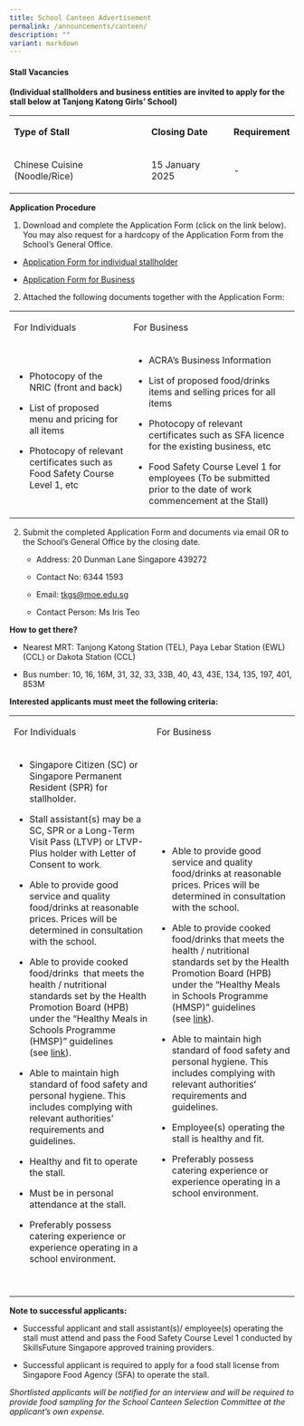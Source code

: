 ```yaml
---
title: School Canteen Advertisement
permalink: /announcements/canteen/
description: ""
variant: markdown
---
```

<h4><strong>Stall Vacancies</strong></h4>
<p><strong>(Individual stallholders and business entities are invited to apply for the stall below at Tanjong Katong Girls’ School)</strong>
</p>
<table style="minWidth: 75px">
<colgroup>
<col>
<col>
<col>
</colgroup>
<tbody>
<tr>
<td rowspan="1" colspan="1">
<p><strong>Type of Stall</strong>
</p>
</td>
<td rowspan="1" colspan="1">
<p><strong>Closing Date</strong>
</p>
</td>
<td rowspan="1" colspan="1">
<p><strong>Requirement</strong>
</p>
</td>
</tr>
<tr>
<td rowspan="1" colspan="1">
<p>Chinese Cuisine (Noodle/Rice)</p>
</td>
<td rowspan="1" colspan="1">
<p>15 January 2025</p>
</td>
<td rowspan="1" colspan="1">
<p>-</p>
</td>
</tr>
</tbody>
</table>
<p></p>
<p><strong>Application Procedure</strong>
</p>
<ol data-tight="true" class="tight">
<li>
<p>Download and complete the Application Form (click on the link below).
You may also request for a hardcopy of the Application Form from the School’s
General Office.</p>
</li>
</ol>
<ul data-tight="true" class="tight">
<li>
<p><a href="https://drive.google.com/file/d/1vbu0Qh4MVNsEJCFgjf2O1n1cm-wo4xiE/view?usp=drive_link" target="_blank" rel="noopener">Application Form for individual stallholder</a></p>
</li>
<li>
<p><a href="https://drive.google.com/file/d/1PEOGxMbexytteAmBle5RUhYVJphOBNy1/view?usp=drive_link" target="_blank" rel="noopener">Application Form for Business</a></p>
<p></p>
</li>
</ul>
<ol start="2" data-tight="true" class="tight">
<li>
<p>Attached the following documents together with the Application Form:</p>
</li>
</ol>
<table style="minWidth: 50px">
<colgroup>
<col>
<col>
</colgroup>
<tbody>
<tr>
<td rowspan="1" colspan="1">
<p>For Individuals</p>
</td>
<td rowspan="1" colspan="1">
<p>For Business</p>
</td>
</tr>
<tr>
<td rowspan="1" colspan="1">
<ul data-tight="true" class="tight">
<li>
<p>Photocopy of the NRIC (front and back)</p>
</li>
<li>
<p>List of proposed menu and pricing for all items</p>
</li>
<li>
<p>Photocopy of relevant certificates such as Food Safety Course Level 1,
etc</p>
</li>
</ul>
</td>
<td rowspan="1" colspan="1">
<ul data-tight="true" class="tight">
<li>
<p>ACRA’s Business Information</p>
</li>
<li>
<p>List of proposed food/drinks items and selling prices for all items</p>
</li>
<li>
<p>Photocopy of relevant certificates such as SFA licence for the existing
business, etc</p>
</li>
<li>
<p>Food Safety Course Level 1 for employees (To be submitted prior to the
date of work commencement at the Stall)</p>
</li>
</ul>
</td>
</tr>
</tbody>
</table>
<ol start="2" data-tight="true" class="tight">
<li>
<p>Submit the completed Application Form and documents via email OR to the
School’s General Office by the closing date.</p>
<p></p>
<ul data-tight="true" class="tight">
<li>
<p>Address: 20 Dunman Lane Singapore 439272</p>
</li>
<li>
<p>Contact No: 6344 1593</p>
</li>
<li>
<p>Email: <a href="mailto:tkgs@moe.edu.sg" target="">tkgs@moe.edu.sg</a>
</p>
</li>
<li>
<p>Contact Person: Ms Iris Teo</p>
<p></p>
</li>
</ul>
</li>
</ol>
<p><strong>How to get there?</strong>
</p>
<ul data-tight="true" class="tight">
<li>
<p>Nearest MRT: Tanjong Katong Station (TEL), Paya Lebar Station (EWL) (CCL)
or Dakota Station (CCL)</p>
</li>
<li>
<p>Bus number: 10, 16, 16M, 31, 32, 33, 33B, 40, 43, 43E, 134, 135, 197,
401, 853M</p>
<p></p>
</li>
</ul>
<p><strong>Interested applicants must meet the following criteria:</strong>
</p>
<table style="minWidth: 50px">
<colgroup>
<col>
<col>
</colgroup>
<tbody>
<tr>
<td rowspan="1" colspan="1">
<p>For Individuals</p>
</td>
<td rowspan="1" colspan="1">
<p>For Business</p>
</td>
</tr>
<tr>
<td rowspan="1" colspan="1">
<ul data-tight="true" class="tight">
<li>
<p>Singapore Citizen (SC) or Singapore Permanent Resident (SPR) for stallholder.</p>
<p></p>
</li>
<li>
<p>Stall assistant(s) may be a SC, SPR or a Long-Term Visit Pass (LTVP) or
LTVP-Plus holder with Letter of Consent to work.</p>
<p></p>
</li>
<li>
<p>Able to provide good service and quality food/drinks at reasonable prices.
Prices will be determined in consultation with the school.</p>
<p></p>
</li>
<li>
<p>Able to provide cooked food/drinks&nbsp; that meets the health / nutritional
standards set by the Health Promotion Board (HPB) under the “Healthy Meals
in Schools Programme (HMSP)” guidelines (see&nbsp;<a href="https://www.hpb.gov.sg/schools/school-programmes/healthy-meals-in-schools-programme" rel="noopener noreferrer nofollow" target="_blank">link</a>).</p>
<p></p>
</li>
<li>
<p>Able to maintain high standard of food safety and personal hygiene. This
includes complying with relevant authorities’ requirements and guidelines.</p>
<p></p>
</li>
<li>
<p>Healthy and fit to operate the stall.</p>
<p></p>
</li>
<li>
<p>Must be in personal attendance at the stall.</p>
<p></p>
</li>
<li>
<p>Preferably possess catering experience or experience operating in a school
environment.</p>
</li>
</ul>
<p><strong>&nbsp;</strong>
</p>
</td>
<td rowspan="1" colspan="1">
<ul data-tight="true" class="tight">
<li>
<p>Able to provide good service and quality food/drinks at reasonable prices.
Prices will be determined in consultation with the school.</p>
<p></p>
</li>
<li>
<p>Able to provide cooked food/drinks that meets the health / nutritional
standards set by the Health Promotion Board (HPB) under the “Healthy Meals
in Schools Programme (HMSP)” guidelines (see&nbsp;<a href="https://www.hpb.gov.sg/schools/school-programmes/healthy-meals-in-schools-programme" rel="noopener noreferrer nofollow" target="_blank">link</a>).</p>
<p></p>
</li>
<li>
<p>Able to maintain high standard of food safety and personal hygiene. This
includes complying with relevant authorities’ requirements and guidelines.</p>
<p></p>
</li>
<li>
<p>Employee(s) operating the stall is healthy and fit.</p>
<p></p>
</li>
<li>
<p>Preferably possess catering experience or experience operating in a school
environment.</p>
</li>
</ul>
</td>
</tr>
</tbody>
</table>
<p></p>
<p><strong>Note to successful applicants:</strong>
</p>
<ul data-tight="true" class="tight">
<li>
<p>Successful applicant and stall assistant(s)/ employee(s) operating the
stall must attend and pass the Food Safety Course Level 1 conducted by
SkillsFuture Singapore approved training providers.</p>
</li>
<li>
<p>Successful applicant is required to apply for a food stall license from
Singapore Food Agency (SFA) to operate the stall.</p>
</li>
</ul>
<p><em>Shortlisted applicants will be notified for an interview and will be required to provide food sampling for the School Canteen Selection Committee at the applicant’s own expense.</em>
</p>